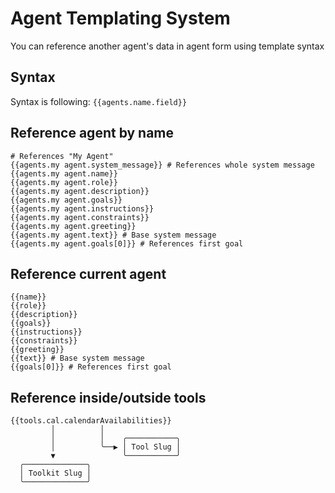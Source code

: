 # Agent Templating System

You can reference another agent's data in agent form using template syntax

## Syntax

Syntax is following:
`{{agents.name.field}}`

## Reference agent by name

```
# References "My Agent"
{{agents.my agent.system_message}} # References whole system message
{{agents.my agent.name}}
{{agents.my agent.role}}
{{agents.my agent.description}}
{{agents.my agent.goals}}
{{agents.my agent.instructions}}
{{agents.my agent.constraints}}
{{agents.my agent.greeting}}
{{agents.my agent.text}} # Base system message
{{agents.my agent.goals[0]}} # References first goal
```

## Reference current agent

```
{{name}}
{{role}}
{{description}}
{{goals}}
{{instructions}}
{{constraints}}
{{greeting}}
{{text}} # Base system message
{{goals[0]}} # References first goal
```

## Reference inside/outside tools
```
{{tools.cal.calendarAvailabilities}}
         │          │
         │          │    ╭───────────╮
         │          ╰──▶ │ Tool Slug │
         ▼               ╰───────────╯
  ╭──────────────╮
  │ Toolkit Slug │
  ╰──────────────╯
```
